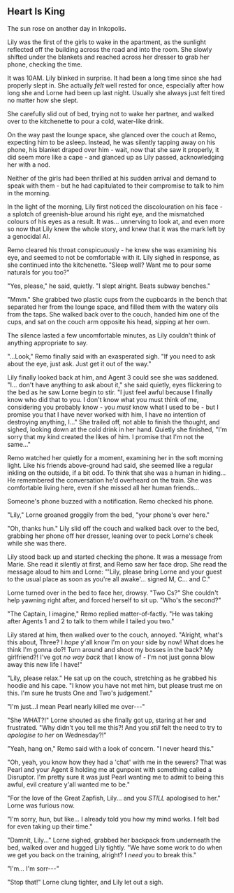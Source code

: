 ## Heart Is King

The sun rose on another day in Inkopolis.

Lily was the first of the girls to wake in the apartment, as the sunlight reflected off the building across the road and into the room. She slowly shifted under the blankets and reached across her dresser to grab her phone, checking the time.

It was 10AM. Lily blinked in surprise. It had been a long time since she had properly slept in. She actually *felt* well rested for once, especially after how long she and Lorne had been up last night. Usually she always just felt tired no matter how she slept.

She carefully slid out of bed, trying not to wake her partner, and walked over to the kitchenette to pour a cold, water-like drink.

On the way past the lounge space, she glanced over the couch at Remo, expecting him to be asleep. Instead, he was silently tapping away on his phone, his blanket draped over him - wait, now that she saw it properly, it did seem more like a cape - and glanced up as Lily passed, acknowledging her with a nod.

Neither of the girls had been thrilled at his sudden arrival and demand to speak with them - but he had capitulated to their compromise to talk to him in the morning.

In the light of the morning, Lily first noticed the discolouration on his face - a splotch of greenish-blue around his right eye, and the mismatched colours of his eyes as a result. It was... unnerving to look at, and even more so now that Lily knew the whole story, and knew that it was the mark left by a genocidal AI.

Remo cleared his throat conspicuously - he knew she was examining his eye, and seemed to not be comfortable with it. Lily sighed in response, as she continued into the kitchenette. "Sleep well? Want me to pour some naturals for you too?"

"Yes, please," he said, quietly. "I slept alright. Beats subway benches."

"Mmm." She grabbed two plastic cups from the cupboards in the bench that separated her from the lounge space, and filled them with the watery oils from the taps. She walked back over to the couch, handed him one of the cups, and sat on the couch arm opposite his head, sipping at her own.

The silence lasted a few uncomfortable minutes, as Lily couldn't think of anything appropriate to say.

"...Look," Remo finally said with an exasperated sigh. "If you need to ask about the eye, just ask. Just get it out of the way."

Lily finally looked back at him, and Agent 3 could see she was saddened. "I... don't have anything to ask about it," she said quietly, eyes flickering to the bed as he saw Lorne begin to stir. "I just feel awful because I finally know who did that to you. I don't know what you must think of me, considering you probably know - you *must* know what I used to be - but I promise you that I have never worked with him, I have no intention of destroying anything, I..." She trailed off, not able to finish the thought, and sighed, looking down at the cold drink in her hand. Quietly she finished, "I'm sorry that my kind created the likes of him. I promise that I'm not the same..."

Remo watched her quietly for a moment, examining her in the soft morning light. Like his friends above-ground had said, she seemed like a regular inkling on the outside, if a bit odd. To think that she was a human in hiding... He remembered the conversation he'd overheard on the train. She was comfortable living here, even if she missed all her human friends... 

Someone's phone buzzed with a notification. Remo checked his phone.

"Lily," Lorne groaned groggily from the bed, "your phone's over here."

"Oh, thanks hun." Lily slid off the couch and walked back over to the bed, grabbing her phone off her dresser, leaning over to peck Lorne's cheek while she was there.

Lily stood back up and started checking the phone. It was a message from Marie. She read it silently at first, and Remo saw her face drop. She read the message aloud to him and Lorne: "'Lily, please bring Lorne and your guest to the usual place as soon as you're all awake'... signed M, C... and C."

Lorne turned over in the bed to face her, drowsy. "Two Cs?" She couldn't help yawning right after, and forced herself to sit up. "Who's the second?"

"The Captain, I imagine," Remo replied matter-of-factly. "He was taking after Agents 1 and 2 to talk to them while I tailed you two."

Lily stared at him, then walked over to the couch, annoyed. "Alright, what's this about, Three? I *hope* y'all know I'm on your side by now! What does he think I'm gonna do?! Turn around and shoot my bosses in the back? My girlfriend?! I've got *no way back* that I know of - I'm not just gonna blow away this new life I have!"

"Lily, please relax." He sat up on the couch, stretching as he grabbed his hoodie and his cape. "I know you have not met him, but please trust me on this. I'm sure he trusts One and Two's judgement."

"I'm just...I mean Pearl nearly killed me over---"

"She WHAT?!" Lorne shouted as she finally got up, staring at her and frustrated. "Why didn't you tell me this?! And you *still* felt the need to try to *apologise to her* on Wednesday?!"

"Yeah, hang on," Remo said with a look of concern. "I never heard this."

"Oh, yeah, you know how they had a 'chat' with me in the sewers? That was Pearl and your Agent 8 holding me at gunpoint with something called a Disruptor. I'm pretty sure it was just Pearl wanting me to admit to being this awful, evil creature y'all wanted me to be."

"For the love of the Great Zapfish, Lily... and you *STILL* apologised to her." Lorne was furious now.

"I'm sorry, hun, but like... I already told you how my mind works. I felt bad for even taking up their time."

"Damnit, Lily..." Lorne sighed, grabbed her backpack from underneath the bed, walked over and hugged Lily tightly. "We have some work to do when we get you back on the training, alright? I *need* you to break this."

"I'm... I'm sorr---"

"Stop that!" Lorne clung tighter, and Lily let out a sigh.
